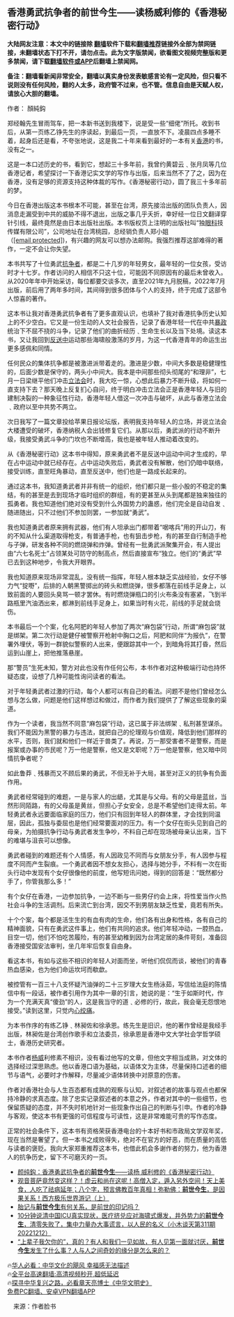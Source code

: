  <!-- 面包屑导航 --> <h2>香港勇武抗争者的前世今生——读杨威利修的《香港秘密行动》</h2> <p class="notice"><b>大陆网友注意：本文中的链接除 <a href="https://github.com/bannedbook/fanqiang" >翻墙</a>软件下载和<a href="https://github.com/killgcd/justmysocks/blob/master/README.md">翻墙推荐</a>链接外全部为禁网链接，未翻墙状态下打不开，请勿点击。此为文字版禁闻，欲看图文视频完整版和更多禁闻，请下载<a href="https://github.com/bannedbook/fanqiang">翻墙软件或APP</a>后翻墙上禁闻网。</p><p>备注：翻墙看新闻非常安全，翻墙以真实身份发表敏感言论有一定风险，但只看不说则没有任何风险，翻的人太多，政府管不过来，也不管。信息自由是天赋人权，请放心大胆的翻墙。</b></p>  <div class="entry"> <p>作者： 顏純鈎</p> <p id="conimg">郑经翰先生冒雨驾车，把一本新书送到我楼下，说是受一些“细佬”所托。收到书后，从第一页练乙铮先生的序读起，到最后一页，一直放不下。凌晨四点多睡不着，起身后还是看，不夸张地说，这是我二十年来看到最好的一本有关<a href="https://www.bannedbook.org/bnews/tag/%e9%a6%99%e6%b8%af/" class="st_tag internal_tag" rel="tag" title="标签 香港 下的日志">香港</a>的书，没有之一。</p> <p>这是一本口述历史的书，看到它，想起三十多年前，我曾约黄碧云﹑张月凤等几位香港记者，希望探讨一下香港记实文学的写作与出版，后来当然不了了之，因为在香港，没有足够的资源支持这种体裁的写作。《香港秘密行动》，圆了我三十多年前的梦。</p> <p>今日在香港出版这本书根本不可能，甚至在台湾，原先接洽出版的团队负责人，因消息走漏受到中共的威胁不得不退出，出版之事几乎夭折，幸好经一位日文翻译穿针引线，最终竟然是由日本出版社出版。本书版权页上注明的出版社叫“独<a href="https://www.bannedbook.org/bnews/tag/%e7%9c%bc%e7%a7%91/" class="st_tag internal_tag" rel="tag" title="标签 眼科 下的日志">眼科</a>技传媒有限公司”，公司地址在台湾桃园，总经销负责人郑小姐（<a href="/cdn-cgi/l/email-protection" data-cfemail="c4acaba3fcf4fdf684a3a9a5ada8eaa7aba9">[email&#160;protected]</a>)，有兴趣的网友可以想办法邮购。我强烈推荐这部难得的著作，一定不会让你失望。</p> <p>本书共写了十位勇武<a href="https://www.bannedbook.org/bnews/tag/%E6%8A%97%E4%BA%89%E8%80%85/" class="st_tag internal_tag" rel="tag" title="标签 抗争者 下的日志">抗争者</a>，都是二十几岁的年轻男女，最年轻的一位女孩，受访时才十七岁。作者访问的人相信不只这十位，可能因不同原因有的最后未曾收入。从2020年年中开始采访，每位都要交谈多次，直至2021年九月脱稿，2022年7月出版，前后用了两年多时间，其间得到很多团体与个人的支持，终于完成了这部令人惊喜的著作。</p> <p>这本书让我对香港勇武抗争者有了更多直观认识，也填补了我对香港抗争历史认知上的不少空白。它又是一份生动的人文社会报告，记录了香港年轻一代在中共<span class='wp_keywordlink'><a href="https://www.bannedbook.org/forum11/topic276.html" title="禁片：评中国共产党的暴政" target="_blank">暴政</a></span>统治下不屈不挠的斗争，记录了他们的曲折经历﹑生命生长以及当下处境。读这本书，又让我回到<a href="https://www.bannedbook.org/bnews/tag/%E5%8F%8D%E9%80%81%E4%B8%AD/" class="st_tag internal_tag" rel="tag" title="标签 反送中 下的日志">反送中</a>运动那些海啸般激荡的岁月，为这一代香港青年的命运生出更多感佩和同情。</p> <p>任何民众的集体抗争都是被激进派带着走的。激进是少数，中间大多数是稳健理性的，后面少数是保守的，两头小中间大。我本是中间那些彻头彻尾的“和理非”，七月一日梁继平他们冲击<a href="https://www.bannedbook.org/bnews/tag/%e7%ab%8b%e6%b3%95%e4%bc%9a/" class="st_tag internal_tag" rel="tag" title="标签 立法会 下的日志">立法会</a>时，我大吃一惊，心想此后暴力不断升级，将如何一直支持下去？那天晚上反复扪心自问，终于明白冲击立法会正是香港年轻人与旧的建制决裂的一种象征性行动，香港年轻人借这一次冲击与破坏，从此与香港立法会﹑政府以至中共势不两立。</p>  <p>次日我写了一篇文章投给苹果日报论坛版，表明我支持年轻人的立场，并说立法会大楼遭受的破坏，香港纳税人会出钱修复它们。从那以后，勇武派的行动不断升级，我接受勇武斗争的门坎也不断增高，我也是被年轻人推动着改变的。</p> <p>从《香港秘密行动》这本书中得知，原来勇武者不是反送中运动中间才生成的，早在占中运动中就已经存在。占中运动失败后，勇武者没有解散，他们仍暗中联络，接受训练，直至旺角暴动，直至反送中，他们也是一路成长起来的。</p> <p>通过这本书，我知道勇武者并非有统一的组织，他们都只是一些小股的不稳定的集结，有的甚至是去到现场才临时组织的群组，有的更甚至从头到尾都是独来独往的孤勇者。我也知道他们绝对没有受到什么外国势力的蛊惑，他们完全是自动自发﹑随进随出，只不过他们不参加则罢，一参加就“勇武”。</p> <p>我也知道勇武者原来拥有武器，他们有人坦承出门都带着“啹喀兵”用的开山刀，有的不知从什么渠道取得枪支，有普通手枪，也有狙击步枪，有的甚至自行制造手枪与子弹，研发各种不同的燃烧弹和炸弹。曾经有一批勇武派聚集开会，有人提出由“六七名死士”占领某处可防守的制高点，然后直接宣布“独立。他们的“勇武”早已去到这种地步，令我大开眼界。</p> <p>我也知道原来现场非常混乱，没有统一指挥，年轻人根本缺乏实战经验，女仔不够力气“掟嘢”，后排的人朝黑警掷出的砖头和燃烧弹，很多都落在前线手足身上，以致前面的人要回头臭骂一顿才罢休。有时燃烧弹瓶口的引火布条没有塞紧，飞到半路瓶里汽油洒出来，都淋到前线手足身上，如果当时有火花，前线的手足就会烧伤。</p> <p>本书最后一个个案，化名阿肥的年轻人参加了两次“麻包袋”行动，所谓“麻包袋”就是绑架。第二次行动是健仔被警察开枪射中胸口之后，阿肥和同伴“为报仇”，在警署外埋伏，等到一群貌似警察的人出来，便跟踪其中一个，到暗角将其打昏，然后运到山崖上，把他推落悬崖。</p> <p>那“警员”生死未知，警方对此也没有作任何公布，本书作者对这种极端行动也持怀疑态度，设想了几种可能性询问读者的看法。</p>  <p>对于年轻勇武者过激的行动，每个人都可以有自己的看法。问题不是他们曾经怎么想与怎么做，问题是他们这样想过和做过，而作者为我们提供了了解这些现象的渠道。</p> <p>作为一个读者，我当然不同意“麻包袋”行动，这已属于非法绑架﹑私刑甚至谋杀。我们不能因为黑警的暴力与违法，就把自己的伦理观与价值观，降低到他们那样的水平，否则，我们就和他们一样近于兽类了。再说，万一那受害者不是警察，而是报案或办事的市民呢？万一他是警察，他又是文职呢？万一他是警察，他又暗中同情抗争者呢？</p> <p>如此鲁莽﹑残暴而又不顾后果的勇武，不但无补于大局，甚至对正义的抗争有负面作用。</p> <p>勇武者经常碰到的难题，一是与家人的出龉，尤其是与父母。有的父母是蓝丝，当然形同陌路，有的父母虽是黄丝，但担心子女安全，总是不希望他们走得太前。年轻勇武者永远要面临家庭的压力，他们只有回到年轻人的群体里，才会找到同温层，因此，孤独与委屈也是他们经常要面对的压力。有一个女仔在街头见到自己的母亲，为拍摄抗争行动与勇武者发生争吵，不料自己却在现场被母亲认出来，当下的难堪与沮丧可以想像。</p> <p>勇武者碰到的难题还有个人情感，有人因政见不同而与女朋友分手，有人因参与程度不同而产生裂痕。一个勇武者因不想女友担心，选择与她分手，不料有一次在街头行动中发现有个女仔很像他的前度，他写短讯问她，得到的回答是：“既然都分手了，你管我那么多！”</p> <p>有个女仔在香港，一边参加抗争，一边不断与一些男仔约会上床，将性爱当作火热社会斗争的生活调剂。后来流亡到台湾，因交不到男朋友缺乏性爱，竟若有所失。</p> <p>十个个案，每个都是活生生的有血有肉的生命，他们各有出身和性格，各有自己的精神面貌，只有在勇武这件事上，他们有共同的追求。他们年轻冲动，一腔热血，目空一切，他们不怕吃苦履险，有的甚至幼稚到因为台湾定居的条件苛刻，准备回香港接受国安法审判，坐几年牢后恢复自由身。</p>  <p>看这本书，有如与这些不相识的年轻人对面而坐，听他们侃侃而谈，被他们的青春热血感染，也为他们命运坎坷而欷歔。</p> <p>被控管有一百三十八支怀疑汽油弹的二十三岁理大女生杨泳茹，写信给法庭的陈情信中有一段话，被作者引用作为其中一章的引言，她说的是：“生于如斯时代，作为一个充满天真“傻劲”的人，这是我当守的道﹑必修的行，故此，我会毫无怨恨地接受。”读到这里，只觉内<a href="https://www.bannedbook.org/bnews/tag/%e5%bf%83%e7%bb%9e%e7%97%9b/" class="st_tag internal_tag" rel="tag" title="标签 心绞痛 下的日志">心绞痛</a>。</p> <p>为本书作序的有练乙铮﹑林昶佐和徐承恩。练先生是旧识，他的著作曾经是我经手出版，林昶佐是台湾创作歌手和立法委员，徐承恩是香港中文大学社会学哲学硕士，香港历史研究者。</p> <p>本书作者<a href="https://www.bannedbook.org/bnews/tag/%e6%9d%a8%e5%a8%81/" class="st_tag internal_tag" rel="tag" title="标签 杨威 下的日志">杨威</a>利修素不相识，没有看过他写的文章，但他文字相当成熟，对文体的选择经过深思熟虑。他以香港口语为基础，以语体文为主体，尽量保持口述者的细节与语气，必要时才作解释，尽量减少语体转换中对原意的伤害。</p> <p>作者对香港社会与人生百态都有成熟的观察与认知，对叙述者的故事与观点也都保持冷静的求真态度。除了忠实记录叙述者的本意之外，作者对其中的一些细节，也保留质疑的态度，并不失时机地针对一些现象作出自己的判断与引申。作者的冷静与客观，使这本书有更强的可信程度与可读性，这是非常难能可贵的写作态度。</p> <p>正常的社会条件下，这本书有资格荣获香港电台的十本好书和市政局文学双年奖，现在当然是奢望了。但一本书之成败得失，绝对不在官方的好恶，而在质量的高低与读者的褒贬。我向大家郑重推荐这本书，也借此机会多谢作者的努力，他为香港人的抗争历史，留下不可磨灭的一页。</p> <!--<div id="taboola-mid-1"></div>--><ul class='op-related-articles' title='相关阅读'> <li><a href='https://www.bannedbook.org/bnews/baitai/20230118/1837846.html' target='_blank'>颜纯鈎：香港勇武抗争者的<b>前世今生</b>——读杨 威利修的《香港秘密行动》</a></li> <li><a href='https://www.bannedbook.org/bnews/comments/20230114/1836396.html' target='_blank'>观音菩萨竟然变这样？！虚云和尚在这呢！高僧入定，遁入另外空间！天上美食，人吃了祛病延年；八个字，预言佛教百年真相！弥勒佛：<b>前世今生</b>，是因果关系！西方极乐世界游记（上）</a></li> <li><a href='https://www.bannedbook.org/bnews/sohnews/20221223/1827059.html' target='_blank'>胎记与<b>前世今生</b>有何关系，是前世的印记吗？</a></li> <li><a href='https://www.bannedbook.org/bnews/sohnews/20221212/1822675.html' target='_blank'>10分钟说清中国ICU真实现状，医疗挤兑应对海啸式爆发，井外势力的<b>前世今生</b>，清零失败了，集中力量办大事谎言，以人民的名义（小木谈天第311期 20221212）</a></li> <li><a href='https://www.bannedbook.org/bnews/sohnews/20221009/1794871.html' target='_blank'>“上辈子我欠你的”，真的？有人和我们一见如故，有人见第一面就讨厌，<b>前世今生</b>发生了什么事？人与人之间奇妙的缘分是怎么来的？</a></li> </ul> <p class="texttj"> 🔥<a href="https://www.bannedbook.org/bnews/comments/20220220/1694796.html" target="_blank">华人必看：中华文化的飓风 幸福感无法描述</a><br/> 🔥<a href="https://github.com/bannedbook/fanqiang/wiki/V2ray%E6%9C%BA%E5%9C%BA" target="_blank">全平台高速翻墙:高清视频秒开,超低延迟</a><br/> 🔥<a href="https://www.bannedbook.org/bnews/comments/20220808/1768773.html" target="_blank">探寻中华复兴之路，必看章天亮博士《中华文明史》</a><br/> <a href="https://github.com/bannedbook/fanqiang/wiki/%E7%A6%81%E9%97%BB%E7%BD%91%E5%AE%89%E5%8D%93%E7%BF%BB%E5%A2%99%E6%96%B0%E9%97%BBAPP" target="_blank">免费PC翻墙、安卓VPN翻墙APP</a><br/> </p> <p class="src-info">　来源：作者脸书 </p><a name='sharetosocial'></a> <div style="margin-bottom:5px;padding-bottom:5px;clear:both"> <div id="archive-pix-1" class="banner-ads"> <!-- AuctionX Display platform tag START --> <div id="27602x728x90x621x_ADSLOT1" clicktrack="%%CLICK_URL_ESC%%"></div>  <!-- AuctionX Display platform tag END --> </div> <div id="archive-pix-2" class="banner-ads"> <!-- AuctionX Display platform tag START --> <div id="27556x300x250x621x_ADSLOT1" clicktrack="%%CLICK_URL_ESC%%" style="margin:0 auto;text-align:center"></div>  <!-- AuctionX Display platform tag END --> </div> </div>  <div id="archive-pix-1" class="banner-ads"> <!-- AuctionX Display platform tag START --> <div id="27603x728x90x621x_ADSLOT1" clicktrack="%%CLICK_URL_ESC%%"></div>  <!-- AuctionX Display platform tag END --> </div> </div><!--END ENTRY--> 